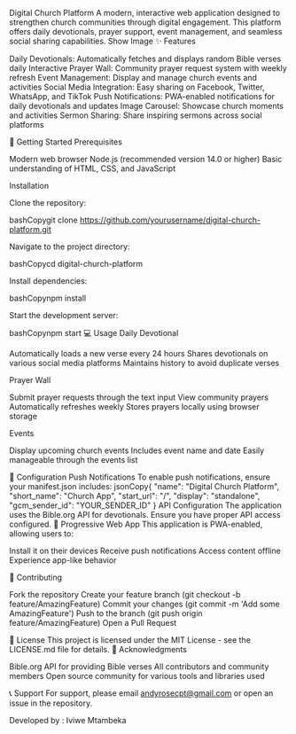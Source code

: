 Digital Church Platform
A modern, interactive web application designed to strengthen church communities through digital engagement. This platform offers daily devotionals, prayer support, event management, and seamless social sharing capabilities.
Show Image
✨ Features

Daily Devotionals: Automatically fetches and displays random Bible verses daily
Interactive Prayer Wall: Community prayer request system with weekly refresh
Event Management: Display and manage church events and activities
Social Media Integration: Easy sharing on Facebook, Twitter, WhatsApp, and TikTok
Push Notifications: PWA-enabled notifications for daily devotionals and updates
Image Carousel: Showcase church moments and activities
Sermon Sharing: Share inspiring sermons across social platforms

🚀 Getting Started
Prerequisites

Modern web browser
Node.js (recommended version 14.0 or higher)
Basic understanding of HTML, CSS, and JavaScript

Installation

Clone the repository:

bashCopygit clone https://github.com/yourusername/digital-church-platform.git

Navigate to the project directory:

bashCopycd digital-church-platform

Install dependencies:

bashCopynpm install

Start the development server:

bashCopynpm start
💻 Usage
Daily Devotional

Automatically loads a new verse every 24 hours
Shares devotionals on various social media platforms
Maintains history to avoid duplicate verses

Prayer Wall

Submit prayer requests through the text input
View community prayers
Automatically refreshes weekly
Stores prayers locally using browser storage

Events

Display upcoming church events
Includes event name and date
Easily manageable through the events list

🔧 Configuration
Push Notifications
To enable push notifications, ensure your manifest.json includes:
jsonCopy{
  "name": "Digital Church Platform",
  "short_name": "Church App",
  "start_url": "/",
  "display": "standalone",
  "gcm_sender_id": "YOUR_SENDER_ID"
}
API Configuration
The application uses the Bible.org API for devotionals. Ensure you have proper API access configured.
📱 Progressive Web App
This application is PWA-enabled, allowing users to:

Install it on their devices
Receive push notifications
Access content offline
Experience app-like behavior

🤝 Contributing

Fork the repository
Create your feature branch (git checkout -b feature/AmazingFeature)
Commit your changes (git commit -m 'Add some AmazingFeature')
Push to the branch (git push origin feature/AmazingFeature)
Open a Pull Request

📄 License
This project is licensed under the MIT License - see the LICENSE.md file for details.
🙏 Acknowledgments

Bible.org API for providing Bible verses
All contributors and community members
Open source community for various tools and libraries used

📞 Support
For support, please email andyrosecpt@gmail.com or open an issue in the repository.

Developed by : Iviwe Mtambeka
